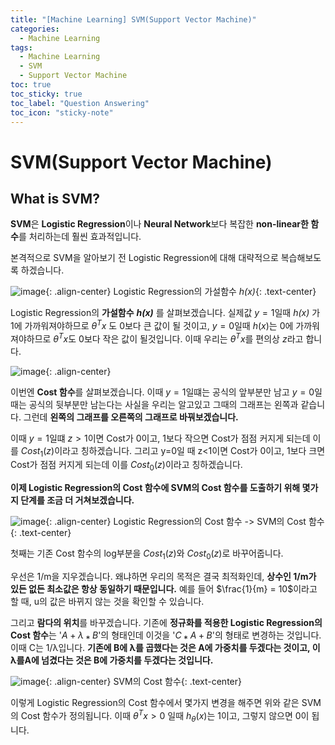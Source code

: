 ```yaml
---
title: "[Machine Learning] SVM(Support Vector Machine)"
categories:
  - Machine Learning
tags:
  - Machine Learning
  - SVM
  - Support Vector Machine
toc: true
toc_sticky: true
toc_label: "Question Answering"
toc_icon: "sticky-note"
---
```


# SVM(Support Vector Machine)

## What is SVM?

**SVM**은 **Logistic Regression**이나 **Neural Network**보다 복잡한 **non-linear한 함수**를 처리하는데 훨씬 효과적입니다.

본격적으로 SVM을 알아보기 전 Logistic Regression에 대해 대략적으로 복습해보도록 하겠습니다.

![image](https://user-images.githubusercontent.com/55765292/168734702-a7443171-5f9d-47f6-91d1-d78a8e605264.png){: .align-center}
Logistic Regression의 가설함수 *h(x)*{: .text-center}

Logistic Regression의 **가설함수** **_h(x)_** 를 살펴보겠습니다. 실제값 $y = 1$일때 *h(x)* 가 1에 가까워져야하므로 *$θ^Tx$* 도 0보다 큰 값이 될 것이고, $y=0$일때 $h(x)$는 0에 가까워져야하므로 $θ^Tx$도 0보다 작은 값이 될것입니다. 이때 우리는 $θ^Tx$를 편의상 $z$라고 합니다.

![image](https://user-images.githubusercontent.com/55765292/168735736-20a8edfc-1f7d-47ec-86fd-81f372647ab9.png){: .align-center}

이번엔 **Cost 함수**를 살펴보겠습니다. 이때 $y=1$일떄는 공식의 앞부분만 남고 $y=0$일때는 공식의 뒷부분만 남는다는 사실을 우리는 알고있고 그때의 그래프는 왼쪽과 같습니다. 그런데 **왼쪽의 그래프를 오른쪽의 그래프로 바꿔보겠습니다.**

이때 $y=1$일떄 $z>1$이면 Cost가 0이고, 1보다 작으면 Cost가 점점 커지게 되는데 이를 $Cost_{1}(z)$이라고 칭하겠습니다. 그리고 y=0일 때 z<1이면 Cost가 0이고, 1보다 크면 Cost가 점점 커지게 되는데 이를 $Cost_{0}(z)$이라고 칭하겠습니다.

**이제 Logistic Regression의 Cost 함수에 SVM의 Cost 함수를 도출하기 위해 몇가지 단계를 조금 더 거쳐보겠습니다.**

![image](https://user-images.githubusercontent.com/55765292/168736144-fcbc2ccd-0a96-46c6-a78b-9167835303ac.png){: .align-center}
Logistic Regression의 Cost 함수 -> SVM의 Cost 함수{: .text-center}

첫째는 기존 Cost 함수의 log부분을 $Cost_{1}(z)$와 $Cost_{0}(z)$로 바꾸어줍니다.

우선은 1/m을 지우겠습니다. 왜냐하면 우리의 목적은 결국 최적화인데, **상수인 1/m가 있든 없든 최소값은 항상 동일하기 때문입니다.** 예를 들어 $\frac{1}{m} = 10$이라고 할 때, u의 값은 바뀌지 않는 것을 확인할 수 있습니다.

그리고 **람다의 위치**를 바꾸겠습니다. 기존에 **정규화를 적용한 Logistic Regression의 Cost 함수**는 '$A+λ⁎B$'의 형태인데 이것을 '$C⁎A+B$'의 형태로 변경하는 것입니다. 이때 C는 1/λ입니다. **기존에 B에 λ를 곱했다는 것은 A에 가중치를 두겠다는 것이고, 이 λ를A에 넘겼다는 것은 B에 가중치를 두겠다는 것입니다.**

![image](https://user-images.githubusercontent.com/55765292/168736741-3fbc2973-d23d-4ddf-9f25-2b35da279fbe.png){: .align-center}
SVM의 Cost 함수{: .text-center}

이렇게 Logistic Regression의 Cost 함수에서 몇가지 변경을 해주면 위와 같은 SVM의 Cost 함수가 정의됩니다. 이때 $θ^Tx > 0$ 일때 $h_θ(x)$는 1이고, 그렇지 않으면 0이 됩니다.
